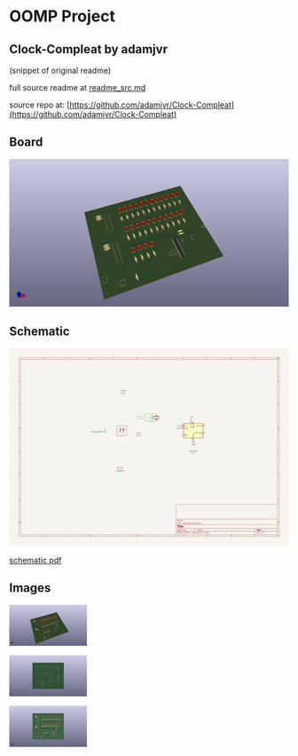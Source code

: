 # OOMP Project  
## Clock-Compleat  by adamjvr  
  
(snippet of original readme)  
  
  
  full source readme at [readme_src.md](readme_src.md)  
  
source repo at: [https://github.com/adamjvr/Clock-Compleat](https://github.com/adamjvr/Clock-Compleat)  
## Board  
  
[![working_3d.png](working_3d_600.png)](working_3d.png)  
## Schematic  
  
[![working_schematic.png](working_schematic_600.png)](working_schematic.png)  
  
[schematic pdf](working_schematic.pdf)  
## Images  
  
[![working_3d.png](working_3d_140.png)](working_3d.png)  
  
[![working_3d_back.png](working_3d_back_140.png)](working_3d_back.png)  
  
[![working_3d_front.png](working_3d_front_140.png)](working_3d_front.png)  
